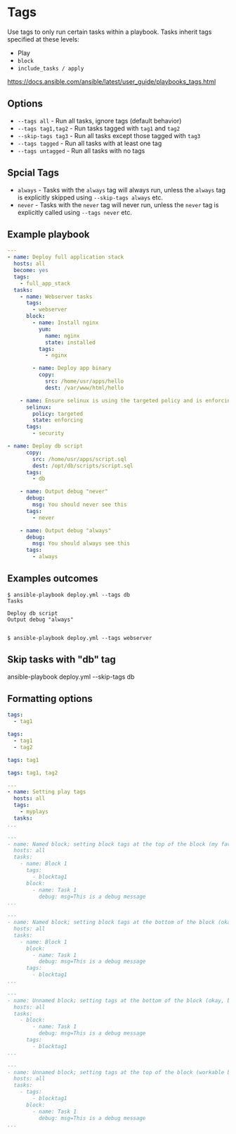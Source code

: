 # Tags
Use tags to only run certain tasks within a playbook. Tasks inherit tags specified at these levels:
* Play
* `block`
* `include_tasks / apply`

https://docs.ansible.com/ansible/latest/user_guide/playbooks_tags.html

## Options

* `--tags all` - Run all tasks, ignore tags (default behavior)
* `--tags tag1,tag2` - Run tasks tagged with `tag1` and `tag2`
* `--skip-tags tag3` - Run all tasks except those tagged with `tag3`
* `--tags tagged` - Run all tasks with at least one tag
* `--tags untagged` - Run all tasks with no tags

## Spcial Tags

* `always` - Tasks with the `always` tag will always run, unless the `always` tag is explicitly skipped using `--skip-tags always` etc.
* `never` - Tasks with the `never` tag will never run, unless the `never` tag is explicitly called using `--tags never` etc.

## Example playbook
```yaml
---
- name: Deploy full application stack
  hosts: all
  become: yes
  tags:
    - full_app_stack
  tasks:
    - name: Webserver tasks
      tags:
        - webserver
      block:
        - name: Install nginx
          yum:
            name: nginx
            state: installed
          tags:
            - nginx

        - name: Deploy app binary
          copy:
            src: /home/usr/apps/hello
            dest: /var/www/html/hello

    - name: Ensure selinux is using the targeted policy and is enforcing
      selinux:
        policy: targeted
        state: enforcing
      tags:
        - security

- name: Deploy db script
      copy:
        src: /home/usr/apps/script.sql
        dest: /opt/db/scripts/script.sql
      tags:
        - db

    - name: Output debug "never"
      debug:
        msg: You should never see this
      tags:
        - never

    - name: Output debug "always"
      debug:
        msg: You should always see this
      tags:
        - always
```

## Examples outcomes
```
$ ansible-playbook deploy.yml --tags db
Tasks

Deploy db script
Output debug "always"


$ ansible-playbook deploy.yml --tags webserver
```

## Skip tasks with "db" tag
ansible-playbook deploy.yml --skip-tags db


## Formatting options

```yaml
tags:
  - tag1

tags:
  - tag1
  - tag2

tags: tag1

tags: tag1, tag2

---
- name: Setting play tags
  hosts: all
  tags:
    - myplays
  tasks:
...

---
- name: Named block; setting block tags at the top of the block (my fav)
  hosts: all
  tasks:
    - name: Block 1
      tags:
        - blocktag1
      block:
        - name: Task 1
          debug: msg=This is a debug message
...

---
- name: Named block; setting block tags at the bottom of the block (okay, but tags could be hard to see if there are many tasks)
  hosts: all
  tasks:
    - name: Block 1
      block:
        - name: Task 1
          debug: msg=This is a debug message
      tags:
        - blocktag1
...

---
- name: Unnamed block; setting tags at the bottom of the block (okay, but tags could be hard to see if there are many tasks)
  hosts: all
  tasks:
    - block:
        - name: Task 1
          debug: msg=This is a debug message
      tags:
        - blocktag1
...

---
- name: Unnamed block; setting tags at the top of the block (workable but ugly, IMO)
  hosts: all
  tasks:
    - tags:
        - blocktag1
      block:
        - name: Task 1
          debug: msg=This is a debug message
...


```